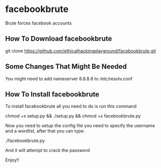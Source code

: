 # facebookbrute
Brute forces facebook accounts

How To Download facebookbrute
------------------------------
git clone https://github.com/ethicalhackingplayground/facebookbrute.git


Some Changes That Might Be Needed
------------------------------
You might need to add nameserver 8.8.8.8 to /etc/resolv.conf 

How To Install facebookbrute
------------------------------
To install facebookbrute all you need to do is run this command

chmod +x setup.py && ./setup.py && chmod +x facebookbrute.py

Now you need to setup the config file you need to specify the username and a wordlist,
after that you can type.

./facebookbrute.py

And it will attempt to crack the password

Enjoy!!
